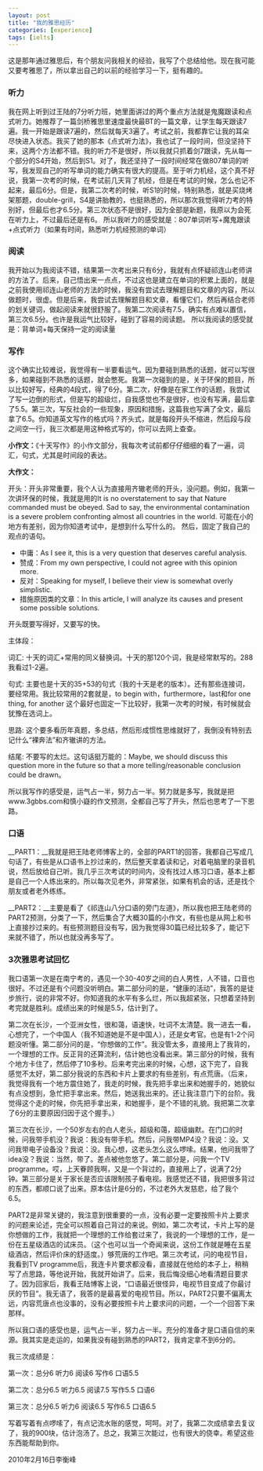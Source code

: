 ```yaml
---
layout: post
title: "我的雅思经历"
categories: [experience]
tags: [ielts]
---
```


这是那年通过雅思后，有个朋友问我相关的经验，我写了个总结给他。现在我可能又要考雅思了，所以拿出自己的以前的经验学习一下，挺有趣的。

### 听力

我在网上听到过王陆的7分听力班，她里面讲过的两个重点方法就是鬼魔跟读和点式听力。她推荐了一篇剑桥雅思里速度最快最BT的一篇文章，让学生每天跟读7遍。我一开始是跟读7遍的，然后就每天3遍了。考试之前，我都靠它让我的耳朵尽快进入状态。我买了她的那本《点式听力法》，我也试了一段时间，但没坚持下来，这两个方法都不错。我的听力不是很好，所以我就只抓着剑7跟读，先从每一个部分的S4开始，然后到S1。对了，我还坚持了一段时间经常在做807单词的听写，我发现自己的听写单词的能力确实有很大的提高。至于听力机经，这个真不好说，我第一次考的时候，在考试前几天背了机经，但是在考试的时候，怎么也记不起来，最后6分。但是，我第二次考的时候，听S1的时候，特别熟悉，就是买烧烤架那题，double-grill，S4是讲胎教的，也挺熟悉的，所以那次我觉得听力考的特别好，但最后也才6.5分。第三次状态不是很好，因为全部是新题，我原以为会死在听力上，不过最后还是有6。
所以我听力的感受就是：807单词听写+魔鬼跟读+点式听力（如果有时间，熟悉听力机经预测的单词）

### 阅读

我开始以为我阅读不错，结果第一次考出来只有6分，我就有点怀疑祁连山老师讲的方法了。后来，自己悟出来一点点，不过这也是建立在单词的积累上面的，就是之前我使用祁连山老师的方法的时候，我没有尝试去理解题目和文章的内容，所以做题时，很虚。但是后来，我尝试去理解题目和文章，看懂它们，然后再结合老师的划关键词，做起阅读来就很舒服了。我第二次阅读有7.5，确实有点难以置信，第三次6.5分。也许是我运气比较好，碰到了容易的阅读题。
所以我阅读的感受就是：背单词+每天保持一定的阅读量

### 写作

这个确实比较难说，我觉得有一半要看运气。因为要碰到熟悉的话题，就可以写很多，如果碰到不熟悉的话题，就会憋死。我第一次碰到的是，关于环保的题目，所以比较好写，经典的4段式，得了6分。第二次，好像是在家工作的话题，我尝试了写一边倒的形式，但是写的超级烂，自我感觉也不是很好，也没有写满，最后拿了5.5。第三次，写反社会的一些现象，原因和措施，这篇我也写满了全文，最后拿了6.5。你知道英文写作的格式吗？齐头式，就是每段开头不缩进，然后段与段之间空一行，我三次都是用这种格式写的，你可以去网上查查。

__小作文：__《十天写作》的小作文部分，我每次考试前都仔仔细细的看了一遍，词汇，句式，尤其是时间段的表达。

__大作文：__

开头：开头非常重要，我个人认为直接用齐辙老师的开头，没问题。例如，我第一次讲环保的时候，我就是用的It is no overstatement to say that Nature commanded must be obeyed. Sad to say, the environmental contamination is a severe problem confronting almost all countries in the world. 可能在小的地方有差别，因为你知道考试中，是想到什么写什么的。
然后，固定了我自己的观点的语句。

*   中庸：As I see it, this is a very question that deserves careful analysis.
*   赞成：From my own perspective, I could not agree with this opinion more.
*   反对：Speaking for myself, I believe their view is somewhat overly simplistic.
*   措施原因类的文章：In this article, I will analyze its causes and present some possible solutions.

开头既要写得好，又要写的快。

主体段：

词汇: 十天的词汇+常用的同义替换词。十天的那120个词，我是经常默写的。288我看过1-2遍。

句式: 主要也是十天的35+53的句式（我的十天是老的版本）。还有那些连接词，要经常用。我比较常用的2套就是，to begin with，furthermore，last和for one thing, for another 这个最好也固定一下比较好，我第一次考的时候，有时候就会犹豫在选词上。

思路: 这个要多看历年真题，多总结，然后形成惯性思维就好了，我倒没有特别去记什么“裸奔法”和齐辙讲的方法。

结尾: 不要写的太烂。这句话挺万能的：Maybe, we should discuss this question more in the future so that a more telling/reasonable conclusion could be drawn。

所以我写作的感受是，运气占一半，努力占一半。努力就是多写，我就是把www.3gbbs.com和慎小嶷的作文预测，全都自己写了开头，然后也思考了一下思路。

### 口语

__PART1：__我就是把王陆老师博客上的，全部的PART1的回答，我都自己写成几句话了，有些是从口语书上抄过来的，然后整天拿着读和记，对着电脑里的录音机说，然后放给自己听。我几乎三次考试的时间内，没有找过人练习口语，基本上都是自己一个人练出来的。所以每次见老外，非常紧张，如果有机会的话，还是找个朋友或者老外练练。

__PART2：__主要是看了《祁连山八分口语的旁门左道》，所以我也把王陆老师的PART2预测，分类了一下，然后集合了大概30篇的小作文，有些也是从网上和书上直接抄过来的。有些预测题目没有写，因为我觉得30篇已经比较多了，能记下来就不错了，所以也就没再多写了。

### 3次雅思考试回忆

我口语第一次是在南宁考的，遇见一个30-40岁之间的白人男性，人不错，口音也很好。不过还是有个问题没听明白。第二部分问的是，“健康的活动”，我答的是徒步旅行，说的非常不好。你知道我的水平有多么烂，所以我超紧张，只想着坚持到考完就是胜利。成绩出来的时候是5.5，估计到了。

第二次在长沙，一个亚洲女性，很和蔼，语速快，吐词不太清楚。我一进去一看，心想完了，一个中国人（我不知道她是不是中国人），还是女考官。也是有1-2个问题没听懂。第二部分问的是，“你想做的工作”。我没管太多，直接用上了我背的，一个理想的工作。反正背的还算流利，估计她也没看出来。第三部分的时候，我有个地方卡住了，然后停了10多秒。后来考完出来的时候，心想，这下完了，自我感觉不太好，第二部分我说的东西和卡片上要求的有些差别，有点荒唐。（后来，我觉得我有一个地方震住她了，我走的时候，我先把手拿出来和她握手的，她貌似有点没想到，急忙把手拿出来。然后，她送我出来的。还让我注意门下的台阶。我觉得这个走的时候，你先把手拿出来，和她握手，是个不错的礼貌。我把第二次拿了6分的主要原因归因于这个握手。）

第三次在长沙，一个50岁左右的白人老头，超级和蔼，超级幽默。在门口的时候，问我带手机没？我说：我没有带手机。然后，问我带MP4没？我说：没。又问我带电子设备没？我说：没。我心想，这老头怎么这么啰嗦。结果，他问我带了idea没？我说：当然，带了。差点被他忽悠了。第二部分是，问我一个TV programme。哎，上天眷顾我啊，又是一个背过的，直接用上了，说满了2分钟。第三部分是关于家长是否应该限制孩子看电视。我感觉还不错，我把很多背过的东西，都顺口说了出来。原本估计是6分的，不过老外大发慈悲，给了我个6.5。

PART2是非常关键的，我注意到很重要的一点，没有必要一定要按照卡片上要求的问题来论述，完全可以照着自己背过的来说。例如，第二次考试，卡片上写的是你想做的工作，我就把一个理想的工作给套过来了，我说的一个理想的工作，是一份在五星级酒店的试床员。（这个也可以当一个奇闻来说，这份工作就是睡在五星级酒店，然后评价床的舒适度。）够荒唐的工作吧。第三次考试，问的电视节目，我看到TV programme后，我连卡片要求都没看，直接就在他给的本子上，稍稍写了点思路，等他说开始，我就开始讲了。后来，我后悔没细心地看清题目要求了。因为回家后，我看王陆博客上说，“口语最近很怪异，电视节目变成了你最讨厌的节目”。我无语了，我答的是最喜爱的电视节目。所以，PART2只要不偏离太远，内容荒唐点也没事的，没有必要按照卡片上要求问的问题，一个一个回答下来那样。

所以我口语的感受也是，运气占一半，努力占一半。充分的准备才是口语自信的来源。我其实是走运的，如果我没有碰到熟悉的PART2，我肯定拿不到6分的。

我三次成绩是：

第一次：总分6  听力6  阅读6  写作6  口语5.5

第二次：总分6.5 听力6.5 阅读7.5 写作5.5 口语6

第三次：总分6.5 听力6  阅读6.5 写作6.5 口语6.5

写着写着有点啰嗦了，有点记流水账的感觉，呵呵。对了，我第二次成绩拿去复议了，我的900块，估计泡汤了。总之，我第三次能过，也有很大的侥幸。希望这些东西能帮助到你。

2010年2月16日李衡峰
